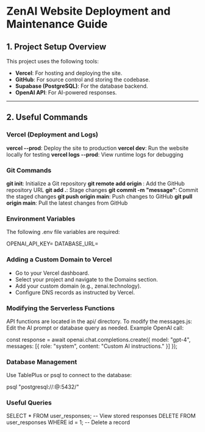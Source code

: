 # ZenAI Website Deployment and Maintenance Guide

## **1. Project Setup Overview**
This project uses the following tools:
- **Vercel**: For hosting and deploying the site.
- **GitHub**: For source control and storing the codebase.
- **Supabase (PostgreSQL)**: For the database backend.
- **OpenAI API**: For AI-powered responses.

---

## **2. Useful Commands**

### **Vercel (Deployment and Logs)**

**vercel --prod**: Deploy the site to production
**vercel dev**: Run the website locally for testing
**vercel logs --prod**: View runtime logs for debugging

### **Git Commands**

**git init**: Initialize a Git repository
**git remote add origin <repository-URL>**: Add the GitHub repository URL
**git add .**: Stage changes
**git commit -m "message"**: Commit the staged changes
**git push origin main**: Push changes to GitHub
**git pull origin main**: Pull the latest changes from GitHub

### **Environment Variables**

The following .env file variables are required:

OPENAI_API_KEY=<your-openai-api-key>
DATABASE_URL=<your-supabase-postgresql-url>

### **Adding a Custom Domain to Vercel**

- Go to your Vercel dashboard.
- Select your project and navigate to the Domains section.
- Add your custom domain (e.g., zenai.technology).
- Configure DNS records as instructed by Vercel.

### **Modifying the Serverless Functions**

API functions are located in the api/ directory.
To modify the messages.js:
Edit the AI prompt or database query as needed.
Example OpenAI call:

const response = await openai.chat.completions.create({
  model: "gpt-4",
  messages: [{ role: "system", content: "Custom AI instructions." }]
});

### **Database Management**

Use TablePlus or psql to connect to the database:

psql "postgresql://<username>:<password>@<host>:5432/<database>"

### **Useful Queries**

SELECT * FROM user_responses;  -- View stored responses
DELETE FROM user_responses WHERE id = 1;  -- Delete a record
